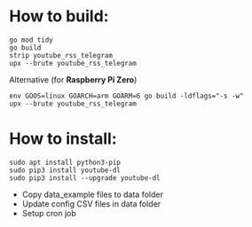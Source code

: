 
How to build:
=====================

```
go mod tidy
go build
strip youtube_rss_telegram
upx --brute youtube_rss_telegram
```

Alternative (for **Raspberry Pi Zero**)

```
env GOOS=linux GOARCH=arm GOARM=6 go build -ldflags="-s -w"
upx --brute youtube_rss_telegram
```

How to install:
=====================

```
sudo apt install python3-pip
sudo pip3 install youtube-dl
sudo pip3 install --upgrade youtube-dl
```

- Copy data_example files to data folder
- Update config CSV files in data folder
- Setup cron job
